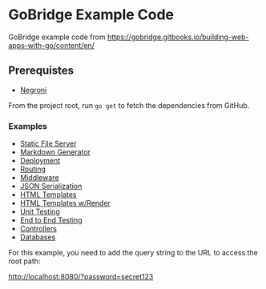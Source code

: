 # GoBridge Example Code

GoBridge example code from https://gobridge.gitbooks.io/building-web-apps-with-go/content/en/

## Prerequistes

- [Negroni](https://github.com/codegangsta/negroni)

From the project root, run `go get` to fetch the dependencies from GitHub.

### Examples

- [Static File Server](../../tree/static-files)
- [Markdown Generator](../../tree/markdown-generator)
- [Deployment](../../tree/deployment)
- [Routing](../../tree/routing)
- [Middleware](../../tree/middleware)
- [JSON Serialization](../../tree/json)
- [HTML Templates](../../tree/templates)
- [HTML Templates w/Render](../../tree/render)
- [Unit Testing](../../tree/unit-tests)
- [End to End Testing](../../tree/integration-tests)
- [Controllers](../../tree/controllers)
- [Databases](../../tree/databases)

For this example, you need to add the query string to the URL to access the root path:

[http://localhost:8080/?password=secret123](http://localhost:8080/?password=secret123)
